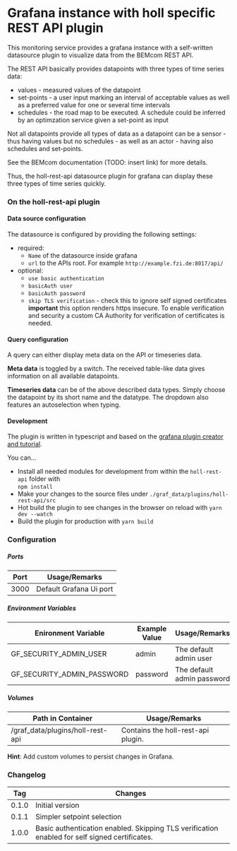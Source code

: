 # Grafana instance with holl specific REST API plugin

This monitoring service provides a grafana instance with a self-written datasource plugin to visualize data from the BEMcom REST API.

The REST API basically provides datapoints with three types of time series data:

- values - measured values of the datapoint
- set-points - a user input marking an interval of acceptable values as well as a preferred value for one or several time intervals
- schedules - the road map to be executed. A schedule could be inferred by an optimzation service given a set-point as input

Not all datapoints provide all types of data as a datapoint can be a sensor - thus having values but no schedules - as well as an actor - having also schedules and set-points.

See the BEMcom documentation (TODO: insert link) for more details.

Thus, the holl-rest-api datasource plugin for grafana can display these three types of time series quickly.

### On the holl-rest-api plugin

#### Data source configuration

The datasource is configured by providing the following settings:

- required:
  - `Name` of the datasource inside grafana
  - `url` to the APIs root. For example `http://example.fzi.de:8017/api/`
- optional:
  - `use basic authentication`
  - `basicAuth user`
  - `basicAuth password`
  - `skip TLS verification` - check this to ignore self signed certificates <br>
    **important** this option renders https insecure. To enable verification and security a custom CA Authority for verification of certificates is needed.

#### Query configuration

A query can either display meta data on the API or timeseries data.

**Meta data** is toggled by a switch. The received table-like data gives information on all available datapoints.

**Timeseries data** can be of the above described data types. Simply choose the datapoint by its short name and the datatype.
The dropdown also features an autoselection when typing.

#### Development

The plugin is written in typescript and based on the [grafana plugin creator and tutorial](https://grafana.com/tutorials/build-a-data-source-plugin/).

You can...

- Install all needed modules for development from within the `holl-rest-api` folder with <br>
  `npm install`
- Make your changes to the source files under `./graf_data/plugins/holl-rest-api/src`
- Hot build the plugin to see changes in the browser on reload with `yarn dev --watch`
- Build the plugin for production with `yarn build`

### Configuration

##### Ports

| Port | Usage/Remarks           |
| ---- | ----------------------- |
| 3000 | Default Grafana Ui port |

##### Environment Variables

| Enironment Variable        | Example Value | Usage/Remarks              |
| -------------------------- | ------------- | -------------------------- |
| GF_SECURITY_ADMIN_USER     | admin         | The default admin user     |
| GF_SECURITY_ADMIN_PASSWORD | password      | The default admin password |

##### Volumes

| Path in Container                | Usage/Remarks                      |
| -------------------------------- | ---------------------------------- |
| /graf_data/plugins/holl-rest-api | Contains the holl-rest-api plugin. |

**Hint**: Add custom volumes to persist changes in Grafana.

### Changelog

| Tag   | Changes                                                                                       |
| ----- | --------------------------------------------------------------------------------------------- |
| 0.1.0 | Initial version                                                                               |
| 0.1.1 | Simpler setpoint selection                                                                    |
| 1.0.0 | Basic authentication enabled. Skipping TLS verification enabled for self signed certificates. |
